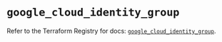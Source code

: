 # `google_cloud_identity_group`

Refer to the Terraform Registry for docs: [`google_cloud_identity_group`](https://registry.terraform.io/providers/hashicorp/google/6.31.0/docs/resources/cloud_identity_group).
